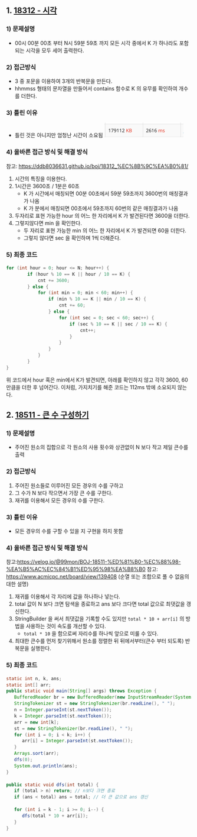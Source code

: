 ## 1. [18312 - 시각](https://www.acmicpc.net/problem/18312)
### 1) 문제설명
- 00시 00분 00초 부터 N시 59분 59초 까지 모든 시각 중에서 K 가 하나라도 포함되는 시각을 모두 세어 출력한다.
### 2) 접근방식
- 3 중 포문을 이용하여 3개의 반복문을 만든다.
- hhmmss 형태의 문자열을 만들어서 contains 함수로 K 의 유무를 확인하여 개수를 더한다.
### 3) 틀린 이유
- 틀린 것은 아니지만 엄청난 시간이 소요됨
![img.png](img.png)
### 4) 올바른 접근 방식 및 해결 방식
참고: https://ddb8036631.github.io/boj/18312_%EC%8B%9C%EA%B0%81/
1. 시간의 특징을 이용한다.
2. 1시간은 3600초 / 1분은 60초
   - K 가 시간에서 매칭되면 00분 00초에서 59분 59초까지 3600번의 매칭결과가 나옴
   - K 가 분에서 매칭되면 00초에서 59초까지 60번의 같은 매칭결과가 나옴
3. 두자리로 표현 가능한 hour 의 어느 한 자리에서 K 가 발견된다면 3600을 더한다.
4. 그렇지않다면 min 을 확인한다.
   - 두 자리로 표현 가능한 min 의 어느 한 자리에서 K 가 발견되면 60을 더한다.
   - 그렇지 않다면 sec 을 확인하며 1씩 더해준다.
### 5) 최종 코드
```java
for (int hour = 0; hour <= N; hour++) {
        if (hour % 10 == K || hour / 10 == K) {
            cnt += 3600;
        } else {
            for (int min = 0; min < 60; min++) {
                if (min % 10 == K || min / 10 == K) {
                    cnt += 60;
                } else {
                    for (int sec = 0; sec < 60; sec++) {
                        if (sec % 10 == K || sec / 10 == K) {
                            cnt++;
                        }
                    }
                }
            }
        }
}
```
위 코드에서 hour 혹은 min에서 K가 발견되면, 아래를 확인하지 않고 각각 3600, 60만큼을 더한 후 넘어간다.
이처럼, 가지치기를 해준 코드는 112ms 밖에 소요되지 않는다.

## 2. [18511 - 큰 수 구성하기](https://www.acmicpc.net/problem/18511)
### 1) 문제설명
- 주어진 원소의 집합으로 각 원소의 사용 횟수와 상관없이 N 보다 작고 제일 큰수를 출력
### 2) 접근방식
1. 주어진 원소들로 이루어진 모든 경우의 수를 구하고
2. 그 수가 N 보다 작으면서 가장 큰 수를 구한다.
3. 재귀를 이용해서 모든 경우의 수를 구한다.
### 3) 틀린 이유
- 모든 경우의 수를 구할 수 있을 지 구현을 하지 못함
### 4) 올바른 접근 방식 및 해결 방식
참고:https://velog.io/@99mon/BOJ-18511-%ED%81%B0-%EC%88%98-%EA%B5%AC%EC%84%B1%ED%95%98%EA%B8%B0
참고: https://www.acmicpc.net/board/view/139408 (순열 또는 조합으로 풀 수 없음의 대한 설명)
1. 재귀를 이용해서 각 자리에 값을 하나하나 넣는다.
2. total 값이 N 보다 크면 탐색을 종료하고 ans 보다 크다면 total 값으로 최댓값을 갱신한다.
3. StringBuilder 을 써서 최댓값을 기록할 수도 있지만 
`total * 10 + arr[i]` 의 방법을 사용하는 것이 속도를 개선할 수 있다.
   - `total * 10` 을 함으로써 자리수를 하나씩 앞으로 미룰 수 있다.
4. 최대한 큰수를 먼저 찾기위해서 원소를 정렬한 뒤 뒤에서부터(큰수 부터 되도록) 반복문을 실행한다. 

### 5) 최종 코드
```java
static int n, k, ans;
static int[] arr;
public static void main(String[] args) throws Exception {
   BufferedReader br = new BufferedReader(new InputStreamReader(System.in));
   StringTokenizer st = new StringTokenizer(br.readLine(), " ");
   n = Integer.parseInt(st.nextToken());
   k = Integer.parseInt(st.nextToken());
   arr = new int[k];
   st = new StringTokenizer(br.readLine(), " ");
   for (int i = 0; i < k; i++) {
      arr[i] = Integer.parseInt(st.nextToken());
   }
   Arrays.sort(arr);
   dfs(0);
   System.out.println(ans);
}

public static void dfs(int total) {
   if (total > n) return; // n보다 크면 종료
   if (ans < total) ans = total; // 더 큰 값으로 ans 갱신

   for (int i = k - 1; i >= 0; i--) {
      dfs(total * 10 + arr[i]);
   }
}
```